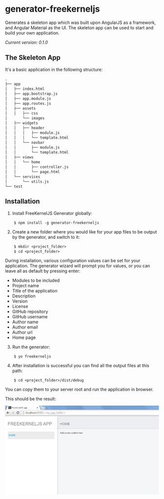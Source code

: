 ﻿# generator-freekerneljs
Generates a skeleton app which was built upon AngularJS as a framework, and Angular Material as the UI.
The skeleton app can be used to start and build your own application.

*Current version: 0.1.0*


The Skeleton App
----------------
It's a basic application in the following structure:

```
.
├── app
│   ├── index.html
│   ├── app.bootstrap.js
│   ├── app.module.js
│   ├── app.routes.js
│   ├── assets
│   │   ├── css
│       └── images
│   ├── widgets
│   │   ├── header
│   │   │   ├── module.js
│   │   │   └── template.html
│   │   └── navbar
│   │       ├── module.js
│   │       └── template.html
│   ├── views
│   │   └── home
│   │       ├── controller.js
│   │       └── page.html
│   └── services
│       └── utils.js
└── test
```


Installation
------------

1) Install FreeKernelJS Generator globally: 
``` 
    $ npm install -g generator-freekerneljs 
```

2) Create a new folder where you would like for your app files to be output by the generator, and switch to it:
```
    $ mkdir <project_folder>
    $ cd <project_folder>
```
During installation, various configuration values can be set for your application. 
The generator wizard will prompt you for values, or you can leave all as default by pressing enter:
- Modules to be included
- Project name
- Title of the application
- Description
- Version
- License
- GitHub repository
- GitHub username
- Author name
- Author email
- Author url
- Home page

3) Run the generator:
``` 
    $ yo freekerneljs 
```

4) After installation is successful you can find all the output files at this path:
``` 
    $ cd <project_folder>/dist/debug
```
You can copy them to your server root and run the application in browser.

This should be the result:


<img src="docs/images/Clipboard01.png">

